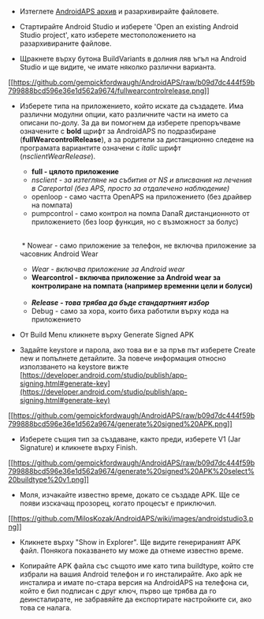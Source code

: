 * Изтеглете [AndroidAPS архив](https://github.com/MilosKozak/AndroidAPS) и разархивирайте файловете.

* Стартирайте Android Studio и изберете 'Open an existing Android Studio project', като изберете местоположението на разархивираните файлове.

* Щракнете върху бутона BuildVariants в долния ляв ъгъл на Android Studio и ще видите, че имате няколко различни варианта.


[[https://github.com/gempickfordwaugh/AndroidAPS/raw/b09d7dc444f59b799888bcd596e36e1d562a9674/fullwearcontrolrelease.png]] 

* Изберете типа на приложението, който искате да създадете. Има различни модулни опции,  като различните части на името са описани по-долу. За да ви помогнем да изберете препоръчваме означените с **bold** щрифт за AndroidAPS по подразбиране (**fullWearcontrolRelease**), а за родители за дистанционно следене на програмата вариантите означени с _italic_ шрифт (_nsclientWearRelease_).
    * **full - цялото приложение**
    * _nsclient - за изтегляне на събития от NS и вписвания на лечения в Careportal (без APS, просто за отдалечено наблюдение)_
    * openloop - само частта OpenAPS на приложението (без драйвер на помпата)
    * pumpcontrol - само  контрол на помпа DanaR дистанционното от приложението (без loop функция, но с възможност за болус) <br> <br>

    * Nowear - само приложение за телефон, не включва приложение за часовник Android Wear
    * _Wear - включва приложение за Android wear_
    * **Wearcontrol - включва приложение за Android wear за контролиране на помпата (например временни цели и болуси)**<br><br>
    * _**Release - това трябва да бъде стандартният избор**_
    * Debug - само за хора, които биха работили върху кода на приложението

* От Build Menu кликнете върху Generate Signed APK

* Задайте keystore и парола, ако това ви е за пръв път изберете Create new и попълнете детайлите. За повече информация относно използването на keystore вижте [https://developer.android.com/studio/publish/app-signing.html#generate-key](https://developer.android.com/studio/publish/app-signing.html#generate-key)

[[https://github.com/gempickfordwaugh/AndroidAPS/raw/b09d7dc444f59b799888bcd596e36e1d562a9674/generate%20signed%20APK.png]]

* Изберете същия тип за създаване, както преди, изберете V1 (Jar Signature) и кликнете върху Finish.

[[https://github.com/gempickfordwaugh/AndroidAPS/raw/b09d7dc444f59b799888bcd596e36e1d562a9674/generate%20signed%20APK%20select%20buildtype%20v1.png]]

* Моля, изчакайте известно време, докато се създаде APK. Ще се появи изскачащ прозорец, когато процесът е приключил.

[[https://github.com/MilosKozak/AndroidAPS/wiki/images/androidstudio3.png]]

* Кликнете върху "Show in Explorer". Ще видите генерираният APK файл. Понякога показването му може да отнеме известно време.

* Копирайте APK файла със същото име като типа buildtype, който сте избрали на вашия Android телефон и го инсталирайте. Ако apk не инсталира и имате по-стара версия на AndroidAPS на телефона си, който е бил подписан с друг ключ, първо ще трябва да го деинсталирате, не забравяйте да експортирате настройките си, ако това се налага.